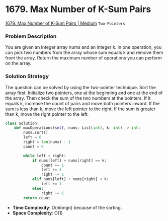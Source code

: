 # 1679. Max Number of K-Sum Pairs

[1679. Max Number of K-Sum Pairs | Medium](https://leetcode.com/problems/max-number-of-k-sum-pairs/?envType=study-plan-v2&id=leetcode-75) ```Two-Pointers```

### Problem Description
You are given an integer array nums and an integer k. In one operation, you can pick two numbers from the array whose sum equals k and remove them from the array. Return the maximum number of operations you can perform on the array.

### Solution Strategy
The question can be solved by using the two-pointer technique. Sort the array first. Initialize two pointers, one at the beginning and one at the end of the array. Then check the sum of the two numbers at the pointers. If it equals k, increase the count of pairs and move both pointers inward. If the sum is less than k, move the left pointer to the right. If the sum is greater than k, move the right pointer to the left.

```Python
class Solution:
    def maxOperations(self, nums: List[int], k: int) -> int:
        nums.sort()
        left = 0
        right = len(nums) - 1
        count = 0

        while left < right:
            if nums[left] + nums[right] == k:
                count += 1
                left += 1
                right -= 1
            elif nums[left] + nums[right] < k:
                left += 1
            else:
                right -= 1
        return count
```
* **Time Complexity**: O(nlongn) because of the sorting.
* **Space Complexity**: O(1)